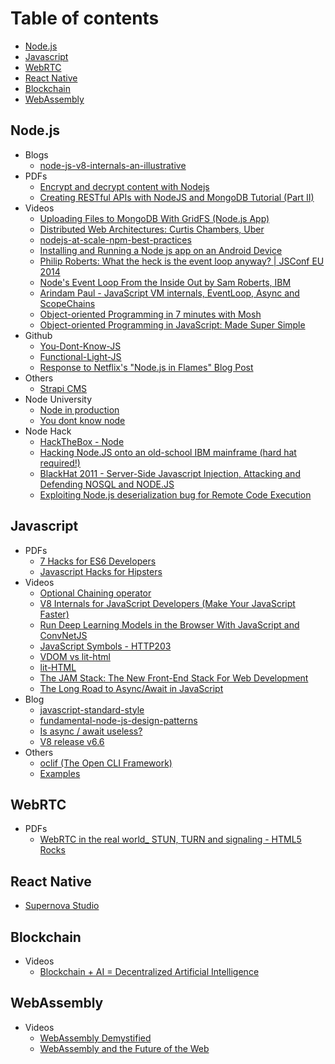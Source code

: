 # Table of contents

- [Node.js](#nodejs)
- [Javascript](#javascript)
- [WebRTC](#webrtc)
- [React Native](#react-native)
- [Blockchain](#blockchain)
- [WebAssembly](#webassembly)

## Node.js
  - Blogs
    - [node-js-v8-internals-an-illustrative](https://codeburst.io/node-js-v8-internals-an-illustrative-primer-83766e983bf6)
  - PDFs
    - [Encrypt and decrypt content with Nodejs](pdf/node/Encrypt%20and%20decrypt%20content%20with%20Nodejs%20-%20chris-rock.pdf)
    - [Creating RESTful APIs with NodeJS and MongoDB Tutorial (Part II)](pdf/node/Creating%20RESTful%20APIs%20with%20NodeJS%20and%20MongoDB%20Tutorial%20(Part%20II)%20_%20Adrian%20Mejia%20Blog.pdf)
  - Videos
    - [Uploading Files to MongoDB With GridFS (Node.js App)](https://www.youtube.com/watch?v=3f5Q9wDePzY)
    - [Distributed Web Architectures: Curtis Chambers, Uber](https://www.youtube.com/watch?v=vujVmugFsKc&list=PLFk35rHowTvGUsVMO6r8KPUryn7sjSbjO&index=7&t=0s)
    - [nodejs-at-scale-npm-best-practices](https://blog.risingstack.com/nodejs-at-scale-npm-best-practices)
    - [Installing and Running a Node js app on an Android Device](https://www.youtube.com/watch?v=sOmlK6e4yww)
    - [Philip Roberts: What the heck is the event loop anyway? | JSConf EU 2014](https://www.youtube.com/watch?v=8aGhZQkoFbQ)
    - [Node's Event Loop From the Inside Out by Sam Roberts, IBM](https://www.youtube.com/watch?v=P9csgxBgaZ8)
    - [Arindam Paul - JavaScript VM internals, EventLoop, Async and ScopeChains](https://www.youtube.com/watch?v=QyUFheng6J0)
    - [Object-oriented Programming in 7 minutes with Mosh](https://www.youtube.com/watch?v=pTB0EiLXUC8)
    - [Object-oriented Programming in JavaScript: Made Super Simple](https://www.youtube.com/watch?v=PFmuCDHHpwk)
  - Github
    - [You-Dont-Know-JS](https://github.com/getify/You-Dont-Know-JS)
    - [Functional-Light-JS](https://github.com/getify/Functional-Light-JS)
    - [Response to Netflix's "Node.js in Flames" Blog Post](https://gist.github.com/hueniverse/a3109f716bf25718ba0e)
  - Others
    - [Strapi CMS](https://github.com/strapi/strapi)
  - Node University
    - [Node in production](https://node.university/p/node-in-production)
    - [You dont know node](https://node.university/p/you-dont-know-node)
  - Node Hack
    - [HackTheBox - Node](https://www.youtube.com/watch?v=sW10TlZF62w)
    - [Hacking Node.JS onto an old-school IBM mainframe (hard hat required!)](https://www.youtube.com/watch?v=5OHeJca_ByA)
    - [BlackHat 2011 - Server-Side Javascript Injection, Attacking and Defending NOSQL and NODE.JS](https://www.youtube.com/watch?v=ZYiTLZGK4AQ)
    - [Exploiting Node.js deserialization bug for Remote Code Execution](https://www.youtube.com/watch?v=GFacPoWOcw0)

## Javascript

  - PDFs
    - [7 Hacks for ES6 Developers](pdf/js/7%20Hacks%20for%20ES6%20Developers%20–%20DailyJS%20–%20Medium.pdf)
    - [Javascript Hacks for Hipsters](pdf/js/Javascript%20Hacks%20for%20Hipsters%20–%20Hacker%20Noon.pdf)
  - Videos
    - [Optional Chaining operator](https://www.youtube.com/watch?v=FKRVqtP8o48)
    - [V8 Internals for JavaScript Developers (Make Your JavaScript Faster)](https://www.youtube.com/watch?v=EhpmNyR2Za0)
    - [Run Deep Learning Models in the Browser With JavaScript and ConvNetJS](https://www.youtube.com/watch?v=out-60vx558)
    - [JavaScript Symbols - HTTP203](https://www.youtube.com/watch?v=qIU151UPOSY)
    - [VDOM vs lit-html](https://www.youtube.com/watch?v=uCHZJy2n8Qs)
    - [lit-HTML](https://www.youtube.com/watch?v=Io6JjgckHbg)
    - [The JAM Stack: The New Front-End Stack For Web Development](https://www.youtube.com/watch?v=_3zYAMkaMf8)
    - [The Long Road to Async/Await in JavaScript](https://www.youtube.com/watch?v=IZIcWl-jq_0)
  - Blog
    - [javascript-standard-style](https://standardjs.com/rules.html#javascript-standard-style)
    - [fundamental-node-js-design-patterns](https://blog.risingstack.com/fundamental-node-js-design-patterns)
    - [Is async / await useless?](https://www.youtube.com/watch?v=ho5PnBOoacw)
    - [V8 release v6.6](https://v8project.blogspot.in/2018/03/v8-release-66.html)
  - Others
    - [oclif (The Open CLI Framework)](https://oclif.io)
    - [Examples](/examples/readme.md)
  
## WebRTC
  - PDFs
    - [WebRTC in the real world_ STUN, TURN and signaling - HTML5 Rocks](pdf/webrtc/WebRTC%20in%20the%20real%20world_%20STUN%2C%20TURN%20and%20signaling%20-%20HTML5%20Rocks.pdf)
  
## React Native
  - [Supernova Studio](https://supernova.studio)
    
## Blockchain
  - Videos
    - [Blockchain + AI = Decentralized Artificial Intelligence](https://www.youtube.com/watch?v=ogk4DnqXvuA)
    
## WebAssembly
  - Videos
    - [WebAssembly Demystified](https://www.youtube.com/watch?v=6Y3W94_8scw)
    - [WebAssembly and the Future of the Web](https://www.youtube.com/watch?v=JWCr9vcpl3w)
